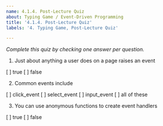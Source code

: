 ```yaml
---
name: 4.1.4. Post-Lecture Quiz
about: Typing Game / Event-Driven Programming
title: '4.1.4. Post-Lecture Quiz'
labels: '4. Typing Game, Post-Lecture Quiz'

---
```

*Complete this quiz by checking one answer per question.*

1. Just about anything a user does on a page raises an event

[ ] true
[ ] false

2. Common events include
   
[ ] click_event
[ ] select_event
[ ] input_event
[ ] all of these

3. You can use anonymous functions to create event handlers

[ ] true
[ ] false
